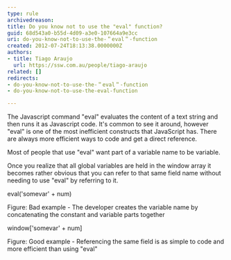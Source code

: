 ```yaml
---
type: rule
archivedreason: 
title: Do you know not to use the "eval" function?
guid: 68d543a0-b55d-4d09-a3e0-107664a9e3cc
uri: do-you-know-not-to-use-the-＂eval＂-function
created: 2012-07-24T18:13:38.0000000Z
authors:
- title: Tiago Araujo
  url: https://ssw.com.au/people/tiago-araujo
related: []
redirects:
- do-you-know-not-to-use-the-＂eval＂-function
- do-you-know-not-to-use-the-eval-function

---
```


The Javascript command "eval" evaluates the content of a text string and then runs it as Javascript code. It's common to see it around, however "eval" is one of the most inefficient constructs that JavaScript has. There are always more efficient ways to code and get a direct reference.

<!--endintro-->

Most of people that use "eval" want part of a variable name to be variable.

Once you realize that all global variables are held in the window array it becomes rather obvious that you can refer to that same field name without needing to use "eval" by referring to it.


eval('somevar' + num)

Figure: Bad example - The developer creates the variable name by concatenating the constant and variable parts together

window['somevar' + num]

Figure: Good example - Referencing the same field is as simple to code and more efficient than using "eval"
